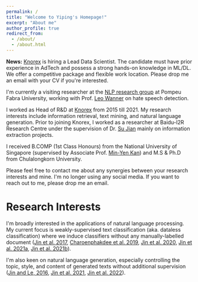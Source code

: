 ```yaml
---
permalink: /
title: "Welcome to Yiping's Homepage!"
excerpt: "About me"
author_profile: true
redirect_from: 
  - /about/
  - /about.html
---
```


**News:** [Knorex](https://www.knorex.com/) is hiring a Lead Data Scientist. The candidate must have prior experience in AdTech and possess a strong hands-on knowledge in ML/DL. We offer a competitive package and flexible work location. Please drop me an email with your CV if you're interested.

I'm currently a visiting researcher at the [NLP research group](https://www.upf.edu/web/taln) at Pompeu Fabra University, working with Prof. [Leo Wanner](https://www.icrea.cat/Web/ScientificStaff/leo-wanner-324) on hate speech detection.

I worked as Head of R&D at [Knorex](https://www.knorex.com/) from 2015 till 2021. My research interests include information retrieval, text mining, and natural language generation. Prior to joining Knorex, I worked as a researcher at Baidu-I2R Research Centre under the supervision of Dr. [Su Jian](http://www.colips.org/~sujian/) mainly on information extraction projects. 

I received B.COMP (1st Class Honours) from the National University of Singapore (supervised by Associate Prof. [Min-Yen Kan](https://www.comp.nus.edu.sg/~kanmy/index.html)) and M.S & Ph.D from Chulalongkorn University.

Please feel free to contact me about any synergies between your research interests and mine. I'm no longer using any social media. If you want to reach out to me, please drop me an email.

Research Interests
======

I'm broadly interested in the applications of natural language processing. My current focus is weakly-supervised text classification (aka. dataless classification) where we induce classifiers without any manually-labelled document ([Jin et al. 2017](https://aclanthology.org/I17-1055/), [Charoenphakdee et al. 2019](https://aclanthology.org/D19-1411/), [Jin et al. 2020](https://doi.org/10.1017/S1351324920000340), [Jin et al. 2021a](https://aclanthology.org/2021.naacl-srw.14/), [Jin et al. 2021b](https://aclanthology.org/2021.textgraphs-1.1/)). 

I'm also keen on natural language generation, especially controlling the topic, style, and content of generated texts without additional supervision ([Jin and Le, 2016](https://aclanthology.org/W16-6623/), [Jin et al. 2021](https://yipingnus.github.io/files/nle2021.pdf), [Jin et al. 2022](https://arxiv.org/abs/2206.03021)).
